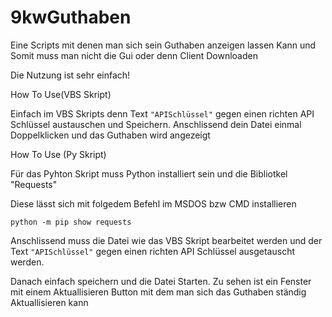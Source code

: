 # 9kwGuthaben
Eine Scripts mit denen man sich sein Guthaben anzeigen lassen Kann und Somit muss man nicht die Gui oder denn Client Downloaden

Die Nutzung ist sehr einfach!

How To Use(VBS Skript)

Einfach im VBS Skripts denn Text ``"APISchlüssel"`` gegen einen richten API Schlüssel austauschen
und Speichern. Anschlissend dein Datei einmal Doppelklicken und das Guthaben wird angezeigt


How To Use (Py Skript)

Für das Pyhton Skript muss Python installiert sein und die Bibliotkel "Requests"

Diese lässt sich mit folgedem Befehl im MSDOS bzw CMD installieren

``python -m pip show requests``

Anschlissend muss die Datei wie das VBS Skript bearbeitet werden und der Text ``"APISchlüssel"`` 
gegen einen richten API Schlüssel ausgetauscht werden.

Danach einfach speichern und die Datei Starten.
Zu sehen ist ein Fenster mit einem Aktuallisieren Button mit dem man sich das Guthaben ständig Aktuallisieren kann

